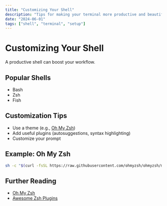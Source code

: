 ```yaml
---
title: "Customizing Your Shell"
description: "Tips for making your terminal more productive and beautiful."
date: "2024-06-01"
tags: ["shell", "terminal", "setup"]
---
```


# Customizing Your Shell

A productive shell can boost your workflow.

## Popular Shells

- Bash
- Zsh
- Fish

## Customization Tips

- Use a theme (e.g., [Oh My Zsh](https://ohmyz.sh/))
- Add useful plugins (autosuggestions, syntax highlighting)
- Customize your prompt

## Example: Oh My Zsh

```sh
sh -c "$(curl -fsSL https://raw.githubusercontent.com/ohmyzsh/ohmyzsh/master/tools/install.sh)"
```

## Further Reading

- [Oh My Zsh](https://ohmyz.sh/)
- [Awesome Zsh Plugins](https://github.com/unixorn/awesome-zsh-plugins)
